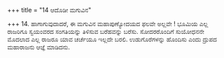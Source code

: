 +++
title = "14 ಆದೊಡೀ ಮಗುವಿನ"

+++
14. ಹಾಗಾಗುವುದಾದರೆ, ಈ ಮಗುವಿನ ಮಹಾಪುಣ್ಯೋದಯದ ಫಲವೇ ಅಲ್ಲವೇ ! ಭೂಮಿಯ ಎಲ್ಲ ರಾಜರಿಗೂ ಸ್ವಯಂವರದ ಸಂಗತಿಯನ್ನು ತಿಳಿಸುವ ಬರೆಹವನ್ನು ಬರೆಸು. ಸೋದರರೊಂದಿಗೆ ಸುಯೋಧನನೇ ಮೊದಲಾದ ಎಲ್ಲ ರಾಜರೂ ಯಾವ ಚರ್ಚೆಯೂ ಇಲ್ಲದೇ ಬರಲಿ. ಉಡುಗೊರೆಗಳನ್ನು ಹೊಂದಿಸು ಎಂದು ದ್ರುಪದ ಮಹಾರಾಜನು ಆಜ್ಞೆ ಮಾಡಿದನು.